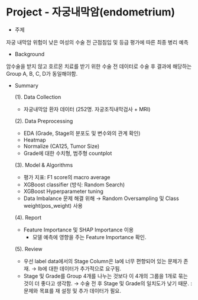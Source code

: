 # Project - 자궁내막암(endometrium)

- 주제

자궁 내막암 위험이 낮은 여성의 수술 전 근점침입 및 등급 평가에 따른 최종 병리 예측

- Background

암수술을 받지 않고 호르몬 치료를 받기 위한 수술 전 데이터로 수술 후 결과에 해당하는 Group A, B, C, D가 동일해야함.

- Summary
    
    (1). Data Collection
    - 자궁내막암 환자 데이터 (252명. 자궁조직내막검사 + MRI)
    
    (2). Data Preprocessing
    - EDA (Grade, Stage의 분포도 및 변수와의 관계 확인)
    - Heatmap
    - Normalize (CA125, Tumor Size)
    - Grade에 대한 수치형, 범주형 countplot
    
    (3). Model & Algorithms
    - 평가 지표: F1 score의 macro average
    - XGBoost classifier (방식: Random Search)
    - XGBoost Hyperparameter tuning
    - Data Imbalance 문제 해결 위해 → Random Oversampling 및 Class weight(pos_weight) 사용
    
    (4). Report
    - Feature Importance 및 SHAP Importance 이용
       - 모델 예측에 영향을 주는 Feature Importance 확인.
    
    (5). Review
    - 우선 label data에서의 Stage Column은 Ia에 너무 편향되어 있는 문제가 존재.
       → Ib에 대한 데이터가 추가적으로 요구됨.
    - Stage 및 Grade를 Group 4개를 나누는 것보다 이 4개의 그룹을 1개로 묶는 것이 더 좋다고 생각함.
       → 수술 전 후 Stage 및 Grade의 일치도가 낮기 때문.
    : 문제와 목표를 재 설정 및 추가 데이터가 필요.
